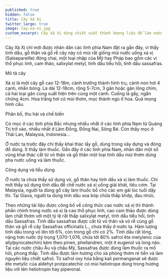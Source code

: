 ```yaml
---
published: true
hidden: false
title: Cây Xá Xị
twitter_large: true
image: cay-xa-xi.jpg
custom_excerpt: Cây Xá Xị dùng chiết xuất thành hương liệu để làm nước giải khát, đồng thời cũng có tác dụng trị một số bệnh.
---
```


Cây Xá Xị chỉ mới được nhân dân các tỉnh phía Nam đặt ra gần đây, vì thấy tinh dầu, gỗ thân và gỗ rễ cây này có mùi rất giống mùi nước uống xá xị (Salsepareille) đóng chai, một loại nhập của Mỹ hay Pháp bao gồm các vị thổ phục linh, cam thảo, salixylat metyl, tinh dầu tiểu hồi, tinh dầu sassafras.

 Mô tả cây

 Xá xị là một cây gỗ cao 12-18m, cành trưởng thành hình trụ, cành non hơi 4 cạnh, nhẵn bóng. Lá dài 12-18cm, rộng 5-7cm, 3 gân hoặc gân lông chim, cả hai loại gân cùng xuất hiện trên cùng một cành. Cuống lá gầy, ngắn chừng 4cm. Hoa trắng hơi có mùi thơm, mọc thành ngù ít hoa. Quả mọng hình cầu.

 Phân bố, thu hái và chế biến

 Có mọc ở các tỉnh phía Bắc nhưng nhiều nhất ở các tỉnh phía Nam từ Quảng Trị trở vào, nhiều nhất ở Lâm Đồng, Đồng Nai, Sông Bé. Còn thấy mọc ở Thái Lan, Malaysia, Indonesia...

 Ở nước ta trước đây chỉ thấy khai thác lấy gỗ, dùng trong xây dựng và đóng đồ dùng. Ít thấy làm thuốc. Gần đây ở các tỉnh phía Nam, nhân dân một số vùng khai thác cất từ vỏ thân và gỗ thân một loại tinh dầu mùi thơm dùng pha nước uống và làm thuốc.

 Công dụng và liều dùng

 Ở nước ta chưa thấy sử dụng vỏ, gỗ thân hay tinh dầu xá xị làm thuốc. Chỉ mới thấy sử dụng tinh dầu để chế nước xá xị uống giải khát, tiêu cơm. Tại Malaysia, người ta dùng gỗ cây làm thuốc bổ cho các em gái lúc tuổi dậy thì. Tại Giava, người ta dùng tinh dầu xoa bóp chữa thấp khớp, đau nhức.

 Theo những tài liệu được công bố về công thức cao nước xá xị thì thành phần chính trong nước xá xị là cao thổ phục linh, cao cam thảo được dùng làm chất thơm với một tỷ lệ rất thấp salixylat metyl, tinh dầu tiểu hồi, tinh dầu Sassafras. Tinh dầu sassafras được cất từ vỏ thân và vỏ rễ cùng gỗ thân và gỗ rễ cây Sassafras officinalis L., chưa thấy ở nước ta. Hàm lượng tinh dầu trong vỏ lên tới 6%, còn trong gỗ chỉ có 2%. Tinh dầu rất lỏng, nặng hơn nước (tỷ trọng 1,070-1,076, chứa tới 80% safrol ête metylenic của allylpyrocatechin) kèm theo pinen, phellandren, một ít eugenol và long não. Tại các nước châu Âu và châu Mỹ, Sassafras được dùng làm thuốc ra mồ hôi, phong thấp. Tinh dầu được làm hương cho xà phòng thơm rẻ tiền và làm nguyên liệu chiết safrol. Từ safrol oxy hóa bằng kali permanganat sẽ được ête metylic của aldehyt protpcatechic có mùi heliotrope dùng trong hương liệu với tên heliotropin hay piperonal.